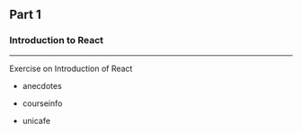 ## Part 1

### Introduction to React

---

Exercise on Introduction of React

- anecdotes

- courseinfo

- unicafe
